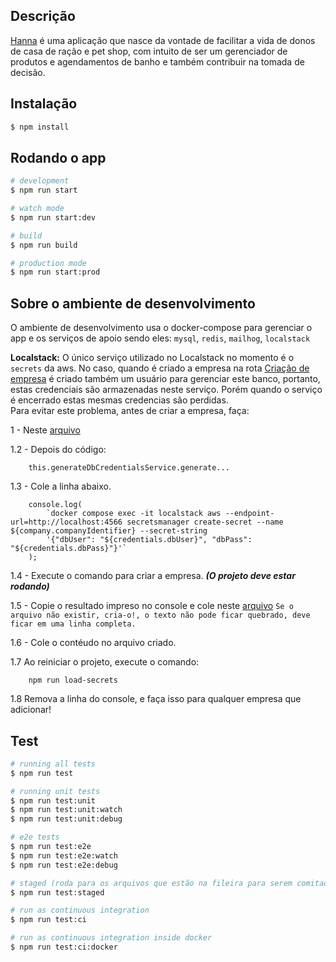 ## Descrição

[Hanna]() é uma aplicação que nasce da vontade de facilitar a vida de donos de casa de ração e pet shop, com intuito de ser um gerenciador de produtos e agendamentos de banho e também contribuir na tomada de decisão.

## Instalação

```bash
$ npm install
```

## Rodando o app

```bash
# development
$ npm run start

# watch mode
$ npm run start:dev

# build
$ npm run build

# production mode
$ npm run start:prod
```

## Sobre o ambiente de desenvolvimento

O ambiente de desenvolvimento usa o docker-compose para gerenciar o app e os serviços de apoio sendo eles: `mysql`, `redis`, `mailhog`, `localstack`

**Localstack:** O único serviço utilizado no Localstack no momento é o `secrets` da aws. No caso, quando é criado a empresa na rota [Criação de empresa](http://localhost:3000/api/app/tenanties) é criado também um usuário para gerenciar este banco, portanto, estas credenciais são armazenadas neste serviço. Porém quando o serviço é encerrado estas mesmas credencias são perdidas. </br>
Para evitar este problema, antes de criar a empresa, faça:

1 - Neste [arquivo](src/processors/tenant/create-tenant.processor.ts)

1.2 - Depois do código:
```
    this.generateDbCredentialsService.generate...
```

1.3 - Cole a linha abaixo.
```
    console.log(
        `docker compose exec -it localstack aws --endpoint-url=http://localhost:4566 secretsmanager create-secret --name ${company.companyIdentifier} --secret-string 
        '{"dbUser": "${credentials.dbUser}", "dbPass": "${credentials.dbPass}"}'`
    );
```

1.4 - Execute o comando para criar a empresa. ***(O projeto deve estar rodando)***

1.5 - Copie o resultado impreso no console e cole neste [arquivo](scripts/load-secrets-to-companies.sh) `Se o arquivo não existir, cria-o!, o texto não pode ficar quebrado, deve ficar em uma linha completa.`

1.6 - Cole o contéudo no arquivo criado.

1.7 Ao reiniciar o projeto, execute o comando:
```
    npm run load-secrets
```

1.8 Remova a linha do console, e faça isso para qualquer empresa que adicionar!

## Test
```bash
# running all tests
$ npm run test

# running unit tests
$ npm run test:unit
$ npm run test:unit:watch
$ npm run test:unit:debug

# e2e tests
$ npm run test:e2e
$ npm run test:e2e:watch
$ npm run test:e2e:debug

# staged (roda para os arquivos que estão na fileira para serem comitados)
$ npm run test:staged

# run as continuous integration
$ npm run test:ci

# run as continuous integration inside docker
$ npm run test:ci:docker
```